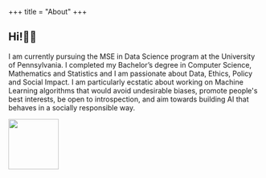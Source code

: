 +++
title = "About"
+++

## Hi!👋🏽

 I am currently pursuing the MSE in Data Science program at the University of Pennsylvania. I completed my Bachelor’s degree in Computer Science, Mathematics and Statistics and I am passionate about Data, Ethics, Policy and Social Impact. I am particularly ecstatic about working on Machine Learning algorithms that would avoid undesirable biases, promote people's best interests, be open to introspection, and aim towards building AI that behaves in a socially responsible way.

<!-- {{< figure class="avatar" src="/avatar.jpg">}} -->

<img src="https://drive.google.com/file/d/1kv6jprbdh_HqiN35fmEPGODNCOXlNAPK/view?usp=sharing" width="100" height="100">






